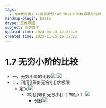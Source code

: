 ```yaml
---
tags:
  - 300教育类/01-高等数学/知识库/001函数极限与连续
mindmap-plugin: basic
dtype: 思维导图
subject: 高等数学
updated time: 2024-04-13 12:53:49
created time: 2023-11-15 16:32:23
---
```

# 1.7 无穷小阶的比较
- 一、无穷小阶的比较![](https://api2.mubu.com/v3/document_image/1829d277-8f02-4bfe-964c-1d3816e68e33-26626835.jpg) ![](https://api2.mubu.com/v3/document_image/a8feb9c2-06e3-4971-9632-7d8de71883c4-26626835.jpg)  
- 二、利用[[等价无穷小]]求极限  
    - 定义![](https://api2.mubu.com/v3/document_image/3ea6e555-8bdd-45ea-ae62-8d4ce3a92f7f-26626835.jpg)  
        - 常用[[等价无穷小]]（ #重点 ）![](https://api2.mubu.com/v3/document_image/55774083-33bd-4648-90ec-7e9147e98119-26626835.jpg)  
            - 例题![](https://api2.mubu.com/v3/document_image/88ccf2d4-51ad-442c-8066-d61f8559e372-26626835.jpg)
